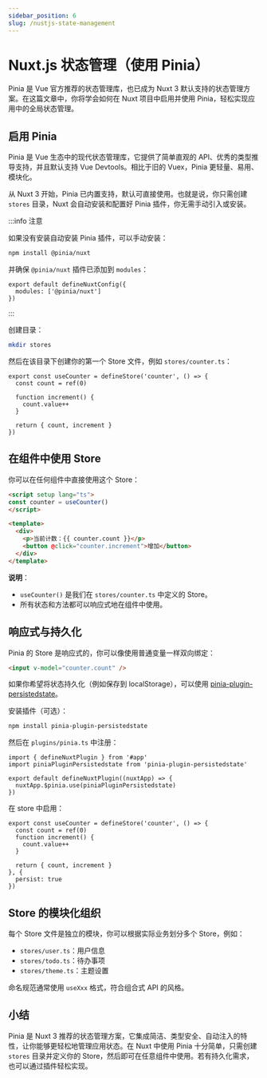 ```yaml
---
sidebar_position: 6
slug: /nustjs-state-management
---
```


# Nuxt.js 状态管理（使用 Pinia）

Pinia 是 Vue 官方推荐的状态管理库，也已成为 Nuxt 3 默认支持的状态管理方案。在这篇文章中，你将学会如何在 Nuxt 项目中启用并使用 Pinia，轻松实现应用中的全局状态管理。



## 启用 Pinia

Pinia 是 Vue 生态中的现代状态管理库，它提供了简单直观的 API、优秀的类型推导支持，并且默认支持 Vue Devtools。相比于旧的 Vuex，Pinia 更轻量、易用、模块化。

从 Nuxt 3 开始，Pinia 已内置支持，默认可直接使用。也就是说，你只需创建 `stores` 目录，Nuxt 会自动安装和配置好 Pinia 插件，你无需手动引入或安装。

:::info 注意

如果没有安装自动安装 Pinia 插件，可以手动安装：

```bash
npm install @pinia/nuxt
```

并确保 `@pinia/nuxt` 插件已添加到 `modules`：

```tsx showLineNumbers title="nuxt.config.ts"
export default defineNuxtConfig({
  modules: ['@pinia/nuxt']
})
```

:::

创建目录：

```bash showLineNumbers
mkdir stores
```

然后在该目录下创建你的第一个 Store 文件，例如 `stores/counter.ts`：

```tsx showLineNumbers title="stores/counter.ts"
export const useCounter = defineStore('counter', () => {
  const count = ref(0)

  function increment() {
    count.value++
  }

  return { count, increment }
})
```



## 在组件中使用 Store

你可以在任何组件中直接使用这个 Store：

```html showLineNumbers
<script setup lang="ts">
const counter = useCounter()
</script>

<template>
  <div>
    <p>当前计数：{{ counter.count }}</p>
    <button @click="counter.increment">增加</button>
  </div>
</template>
```

**说明**：

- `useCounter()` 是我们在 `stores/counter.ts` 中定义的 Store。
- 所有状态和方法都可以响应式地在组件中使用。



## 响应式与持久化

Pinia 的 Store 是响应式的，你可以像使用普通变量一样双向绑定：

```html showLineNumbers
<input v-model="counter.count" />
```

如果你希望将状态持久化（例如保存到 localStorage），可以使用 [pinia-plugin-persistedstate](https://github.com/prazdevs/pinia-plugin-persistedstate)。

安装插件（可选）：

```bash showLineNumbers
npm install pinia-plugin-persistedstate
```

然后在 `plugins/pinia.ts` 中注册：

```tsx showLineNumbers title="plugins/pinia.ts"
import { defineNuxtPlugin } from '#app'
import piniaPluginPersistedstate from 'pinia-plugin-persistedstate'

export default defineNuxtPlugin((nuxtApp) => {
  nuxtApp.$pinia.use(piniaPluginPersistedstate)
})
```

在 store 中启用：

```tsx showLineNumbers
export const useCounter = defineStore('counter', () => {
  const count = ref(0)
  function increment() {
    count.value++
  }

  return { count, increment }
}, {
  persist: true
})
```



## Store 的模块化组织

每个 Store 文件是独立的模块，你可以根据实际业务划分多个 Store，例如：

- `stores/user.ts`：用户信息
- `stores/todo.ts`：待办事项
- `stores/theme.ts`：主题设置

命名规范通常使用 `useXxx` 格式，符合组合式 API 的风格。



## 小结

Pinia 是 Nuxt 3 推荐的状态管理方案，它集成简洁、类型安全、自动注入的特性，让你能够更轻松地管理应用状态。在 Nuxt 中使用 Pinia 十分简单，只需创建 `stores` 目录并定义你的 Store，然后即可在任意组件中使用。若有持久化需求，也可以通过插件轻松实现。

